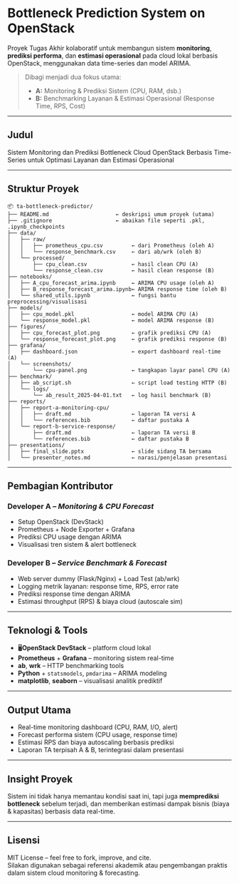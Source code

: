 # Bottleneck Prediction System on OpenStack

Proyek Tugas Akhir kolaboratif untuk membangun sistem **monitoring**, **prediksi performa**, dan **estimasi operasional** pada cloud lokal berbasis OpenStack, menggunakan data time-series dan model ARIMA.

> Dibagi menjadi dua fokus utama:
> - **A:** Monitoring & Prediksi Sistem (CPU, RAM, dsb.)
> - **B:** Benchmarking Layanan & Estimasi Operasional (Response Time, RPS, Cost)

---

## Judul
Sistem Monitoring dan Prediksi Bottleneck Cloud OpenStack Berbasis Time-Series untuk Optimasi Layanan dan Estimasi Operasional

---

## Struktur Proyek

```
📦 ta-bottleneck-predictor/
├── README.md                     ← deskripsi umum proyek (utama)
├── .gitignore                    ← abaikan file seperti .pkl, .ipynb_checkpoints
├── data/
│   ├── raw/
│   │   ├── prometheus_cpu.csv         ← dari Prometheus (oleh A)
│   │   └── response_benchmark.csv     ← dari ab/wrk (oleh B)
│   └── processed/
│       ├── cpu_clean.csv              ← hasil clean CPU (A)
│       └── response_clean.csv         ← hasil clean response (B)
├── notebooks/
│   ├── A_cpu_forecast_arima.ipynb     ← ARIMA CPU usage (oleh A)
│   ├── B_response_forecast_arima.ipynb← ARIMA response time (oleh B)
│   └── shared_utils.ipynb             ← fungsi bantu preprocessing/visualisasi
├── models/
│   ├── cpu_model.pkl                  ← model ARIMA CPU (A)
│   └── response_model.pkl             ← model ARIMA response (B)
├── figures/
│   ├── cpu_forecast_plot.png          ← grafik prediksi CPU (A)
│   └── response_forecast_plot.png     ← grafik prediksi response (B)
├── grafana/
│   ├── dashboard.json                 ← export dashboard real-time (A)
│   └── screenshots/
│       └── cpu-panel.png              ← tangkapan layar panel CPU (A)
├── benchmark/
│   ├── ab_script.sh                   ← script load testing HTTP (B)
│   └── logs/
│       └── ab_result_2025-04-01.txt   ← log hasil benchmark (B)
├── reports/
│   ├── report-a-monitoring-cpu/
│   │   ├── draft.md                   ← laporan TA versi A
│   │   └── references.bib             ← daftar pustaka A
│   └── report-b-service-response/
│       ├── draft.md                   ← laporan TA versi B
│       └── references.bib             ← daftar pustaka B
├── presentations/
│   ├── final_slide.pptx               ← slide sidang TA bersama
│   └── presenter_notes.md             ← narasi/penjelasan presentasi
```

---

## Pembagian Kontributor

### Developer A – *Monitoring & CPU Forecast*
- Setup OpenStack (DevStack)
- Prometheus + Node Exporter + Grafana
- Prediksi CPU usage dengan ARIMA
- Visualisasi tren sistem & alert bottleneck

### Developer B – *Service Benchmark & Forecast*
- Web server dummy (Flask/Nginx) + Load Test (ab/wrk)
- Logging metrik layanan: response time, RPS, error rate
- Prediksi response time dengan ARIMA
- Estimasi throughput (RPS) & biaya cloud (autoscale sim)

---

## Teknologi & Tools

- 🖥**OpenStack DevStack** – platform cloud lokal
- **Prometheus** + **Grafana** – monitoring sistem real-time
- **ab**, **wrk** – HTTP benchmarking tools
- **Python** + `statsmodels`, `pmdarima` – ARIMA modeling
- **matplotlib**, **seaborn** – visualisasi analitik prediktif

---

## Output Utama
- Real-time monitoring dashboard (CPU, RAM, I/O, alert)
- Forecast performa sistem (CPU usage, response time)
- Estimasi RPS dan biaya autoscaling berbasis prediksi
- Laporan TA terpisah A & B, terintegrasi dalam presentasi

---

## Insight Proyek
Sistem ini tidak hanya memantau kondisi saat ini, tapi juga **memprediksi bottleneck** sebelum terjadi, dan memberikan estimasi dampak bisnis (biaya & kapasitas) berbasis data real-time.

---

## Lisensi
MIT License – feel free to fork, improve, and cite.  
Silakan digunakan sebagai referensi akademik atau pengembangan praktis dalam sistem cloud monitoring & forecasting.
